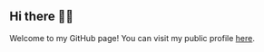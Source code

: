 ## Hi there 👋🏻

Welcome to my GitHub page!
You can visit my public profile [here](https://github.com/mhrstmnn).
